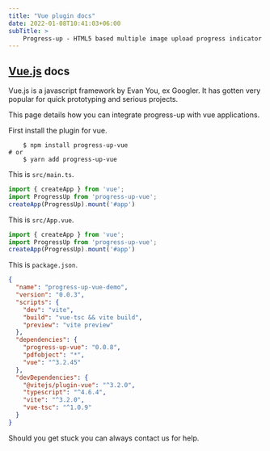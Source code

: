 ```yaml
---
title: "Vue plugin docs"
date: 2022-01-08T10:41:03+06:00
subTitle: >
    Progress-up - HTML5 based multiple image upload progress indicator plugin demos
---
```



## [Vue.js](https://www.vuejs.org)  docs

Vue.js is a javascript framework by Evan You, ex Googler. It has gotten
very popular for quick prototyping and serious projects.

This page details how you can integrate progress-up with vue
applications.

First install the plugin for vue.


```shell
	$ npm install progress-up-vue
# or 
	$ yarn add progress-up-vue
```

This is `src/main.ts`.

```js
import { createApp } from 'vue';
import ProgressUp from 'progress-up-vue';
createApp(ProgressUp).mount('#app')
```

This is `src/App.vue`.
```js
import { createApp } from 'vue';
import ProgressUp from 'progress-up-vue';
createApp(ProgressUp).mount('#app')
```
This is `package.json`.

```json
{
  "name": "progress-up-vue-demo",
  "version": "0.0.3",
  "scripts": {
    "dev": "vite",
    "build": "vue-tsc && vite build",
    "preview": "vite preview"
  },
  "dependencies": {
    "progress-up-vue": "0.0.8",
    "pdfobject": "*",
    "vue": "^3.2.45"
  },
  "devDependencies": {
    "@vitejs/plugin-vue": "^3.2.0",
    "typescript": "^4.6.4",
    "vite": "^3.2.0",
    "vue-tsc": "^1.0.9"
  }
}
```

Should you get stuck you can always contact us for help.

